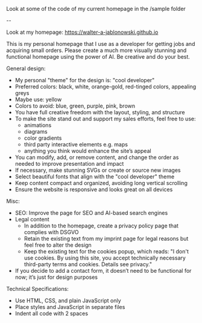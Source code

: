 
Look at some of the code of my current homepage in the /sample folder

 --

Look at my homepage: https://walter-a-jablonowski.github.io

This is my personal homepage that I use as a developer for getting jobs and acquiring small orders. Please create a much more visually stunning and functional homepage using the power of AI. Be creative and do your best.

General design:

- My personal "theme" for the design is: "cool developer"
- Preferred colors: black, white, orange-gold, red-tinged colors, appealing greys
- Maybe use: yellow
- Colors to avoid: blue, green, purple, pink, brown
- You have full creative freedom with the layout, styling, and structure
- To make the site stand out and support my sales efforts, feel free to use:
  - animations
  - diagrams
  - color gradients
  - third party interactive elements e.g. maps
  - anything you think would enhance the site’s appeal
- You can modify, add, or remove content, and change the order as needed to improve presentation and impact
- If necessary, make stunning SVGs or create or source new images
- Select beautiful fonts that align with the "cool developer" theme
- Keep content compact and organized, avoiding long vertical scrolling
- Ensure the website is responsive and looks great on all devices

Misc:

- SEO: Improve the page for SEO and AI-based search engines
- Legal content
  - In addition to the homepage, create a privacy policy page that complies with DSGVO
  - Retain the existing text from my imprint page for legal reasons but feel free to alter the design
  - Keep the existing text for the cookies popup, which reads: "I don't use cookies. By using this site, you accept technically necessary third-party terms and cookies. Details see privacy."
- If you decide to add a contact form, it doesn’t need to be functional for now; it’s just for design purposes

Technical Specifications:

- Use HTML, CSS, and plain JavaScript only
- Place styles and JavaScript in separate files
- Indent all code with 2 spaces
